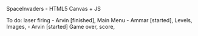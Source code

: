 SpaceInvaders - HTML5 Canvas + JS

To do:
	laser firing - Arvin [finished],
	Main Menu - Ammar [started],
	Levels,
	Images, - Arvin [started]
	Game over,
	score,

